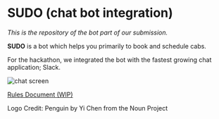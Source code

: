 # SUDO (chat bot integration)

_This is the repository of the bot part of our submission._

**SUDO** is a bot which helps you primarily to book and schedule cabs.

For the hackathon, we integrated the bot with the fastest growing chat application; Slack.

![chat screen](http://himanshu1496.github.io/OlaHackathon/ola_hack/img/slackbot.png)

[Rules Document (WIP)](https://slack-files.com/T0B9Y1M8U-F0BCBDC00-490356b2de)

Logo Credit: Penguin by Yi Chen from the Noun Project
